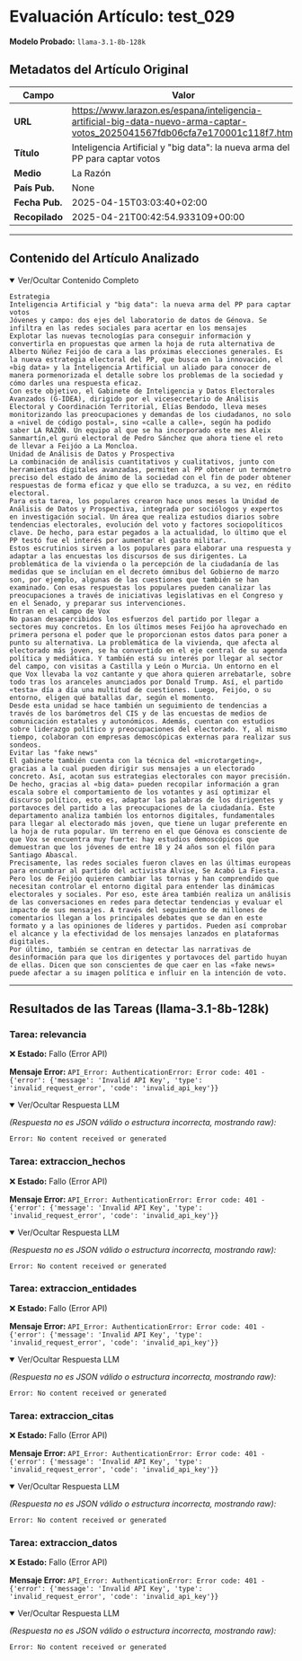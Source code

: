 # Evaluación Artículo: test_029
**Modelo Probado:** `llama-3.1-8b-128k`

## Metadatos del Artículo Original

| Campo          | Valor                                      |
|----------------|--------------------------------------------|
| **URL**        | https://www.larazon.es/espana/inteligencia-artificial-big-data-nuevo-arma-captar-votos_2025041567fdb06cfa7e170001c118f7.html           |
| **Título**     | Inteligencia Artificial y "big data": la nueva arma del PP para captar votos       |
| **Medio**      | La Razón         |
| **País Pub.**  | None |
| **Fecha Pub.** | 2025-04-15T03:03:40+02:00 |
| **Recopilado** | 2025-04-21T00:42:54.933109+00:00 |

---

## Contenido del Artículo Analizado

<details open>
<summary>Ver/Ocultar Contenido Completo</summary>

```text
Estrategia
Inteligencia Artificial y "big data": la nueva arma del PP para captar votos
Jóvenes y campo: dos ejes del laboratorio de datos de Génova. Se infiltra en las redes sociales para acertar en los mensajes
Explotar las nuevas tecnologías para conseguir información y convertirla en propuestas que armen la hoja de ruta alternativa de Alberto Núñez Feijóo de cara a las próximas elecciones generales. Es la nueva estrategia electoral del PP, que busca en la innovación, el «big data» y la Inteligencia Artificial un aliado para conocer de manera pormenorizada el detalle sobre los problemas de la sociedad y cómo darles una respuesta eficaz.
Con este objetivo, el Gabinete de Inteligencia y Datos Electorales Avanzados (G-IDEA), dirigido por el vicesecretario de Análisis Electoral y Coordinación Territorial, Elías Bendodo, lleva meses monitorizando las preocupaciones y demandas de los ciudadanos, no solo a «nivel de código postal», sino «calle a calle», según ha podido saber LA RAZÓN. Un equipo al que se ha incorporado este mes Aleix Sanmartín,el gurú electoral de Pedro Sánchez que ahora tiene el reto de llevar a Feijóo a La Moncloa.
Unidad de Análisis de Datos y Prospectiva
La combinación de análisis cuantitativos y cualitativos, junto con herramientas digitales avanzadas, permiten al PP obtener un termómetro preciso del estado de ánimo de la sociedad con el fin de poder obtener respuestas de forma eficaz y que ello se traduzca, a su vez, en rédito electoral.
Para esta tarea, los populares crearon hace unos meses la Unidad de Análisis de Datos y Prospectiva, integrada por sociólogos y expertos en investigación social. Un área que realiza estudios diarios sobre tendencias electorales, evolución del voto y factores sociopolíticos clave. De hecho, para estar pegados a la actualidad, lo último que el PP testó fue el interés por aumentar el gasto militar.
Estos escrutinios sirven a los populares para elaborar una respuesta y adaptar a las encuestas los discursos de sus dirigentes. La problemática de la vivienda o la percepción de la ciudadanía de las medidas que se incluían en el decreto ómnibus del Gobierno de marzo son, por ejemplo, algunas de las cuestiones que también se han examinado. Con esas respuestas los populares pueden canalizar las preocupaciones a través de iniciativas legislativas en el Congreso y en el Senado, y preparar sus intervenciones.
Entran en el campo de Vox
No pasan desapercibidos los esfuerzos del partido por llegar a sectores muy concretos. En los últimos meses Feijóo ha aprovechado en primera persona el poder que le proporcionan estos datos para poner a punto su alternativa. La problemática de la vivienda, que afecta al electorado más joven, se ha convertido en el eje central de su agenda política y mediática. Y también está su interés por llegar al sector del campo, con visitas a Castilla y León o Murcia. Un entorno en el que Vox llevaba la voz cantante y que ahora quieren arrebatarle, sobre todo tras los aranceles anunciados por Donald Trump. Así, el partido «testa» día a día una multitud de cuestiones. Luego, Feijóo, o su entorno, eligen qué batallas dar, según el momento.
Desde esta unidad se hace también un seguimiento de tendencias a través de los barómetros del CIS y de las encuestas de medios de comunicación estatales y autonómicos. Además, cuentan con estudios sobre liderazgo político y preocupaciones del electorado. Y, al mismo tiempo, colaboran con empresas demoscópicas externas para realizar sus sondeos.
Evitar las "fake news"
El gabinete también cuenta con la técnica del «microtargeting», gracias a la cual pueden dirigir sus mensajes a un electorado concreto. Así, acotan sus estrategias electorales con mayor precisión. De hecho, gracias al «big data» pueden recopilar información a gran escala sobre el comportamiento de los votantes y así optimizar el discurso político, esto es, adaptar las palabras de los dirigentes y portavoces del partido a las preocupaciones de la ciudadanía. Este departamento analiza también los entornos digitales, fundamentales para llegar al electorado más joven, que tiene un lugar preferente en la hoja de ruta popular. Un terreno en el que Génova es consciente de que Vox se encuentra muy fuerte: hay estudios demoscópicos que demuestran que los jóvenes de entre 18 y 24 años son el filón para Santiago Abascal.
Precisamente, las redes sociales fueron claves en las últimas europeas para encumbrar al partido del activista Alvise, Se Acabó La Fiesta. Pero los de Feijóo quieren cambiar las tornas y han comprendido que necesitan controlar el entorno digital para entender las dinámicas electorales y sociales. Por eso, este área también realiza un análisis de las conversaciones en redes para detectar tendencias y evaluar el impacto de sus mensajes. A través del seguimiento de millones de comentarios llegan a los principales debates que se dan en este formato y a las opiniones de líderes y partidos. Pueden así comprobar el alcance y la efectividad de los mensajes lanzados en plataformas digitales.
Por último, también se centran en detectar las narrativas de desinformación para que los dirigentes y portavoces del partido huyan de ellas. Dicen que son conscientes de que caer en las «fake news» puede afectar a su imagen política e influir en la intención de voto.
```
</details>

---

## Resultados de las Tareas (llama-3.1-8b-128k)

### Tarea: relevancia

❌ **Estado:** Fallo (Error API)

   **Mensaje Error:** `API_Error: AuthenticationError: Error code: 401 - {'error': {'message': 'Invalid API Key', 'type': 'invalid_request_error', 'code': 'invalid_api_key'}}`


<details open>
<summary>Ver/Ocultar Respuesta LLM</summary>

_(Respuesta no es JSON válido o estructura incorrecta, mostrando raw):_
```
Error: No content received or generated
```
</details>


### Tarea: extraccion_hechos

❌ **Estado:** Fallo (Error API)

   **Mensaje Error:** `API_Error: AuthenticationError: Error code: 401 - {'error': {'message': 'Invalid API Key', 'type': 'invalid_request_error', 'code': 'invalid_api_key'}}`


<details open>
<summary>Ver/Ocultar Respuesta LLM</summary>

_(Respuesta no es JSON válido o estructura incorrecta, mostrando raw):_
```
Error: No content received or generated
```
</details>


### Tarea: extraccion_entidades

❌ **Estado:** Fallo (Error API)

   **Mensaje Error:** `API_Error: AuthenticationError: Error code: 401 - {'error': {'message': 'Invalid API Key', 'type': 'invalid_request_error', 'code': 'invalid_api_key'}}`


<details open>
<summary>Ver/Ocultar Respuesta LLM</summary>

_(Respuesta no es JSON válido o estructura incorrecta, mostrando raw):_
```
Error: No content received or generated
```
</details>


### Tarea: extraccion_citas

❌ **Estado:** Fallo (Error API)

   **Mensaje Error:** `API_Error: AuthenticationError: Error code: 401 - {'error': {'message': 'Invalid API Key', 'type': 'invalid_request_error', 'code': 'invalid_api_key'}}`


<details open>
<summary>Ver/Ocultar Respuesta LLM</summary>

_(Respuesta no es JSON válido o estructura incorrecta, mostrando raw):_
```
Error: No content received or generated
```
</details>


### Tarea: extraccion_datos

❌ **Estado:** Fallo (Error API)

   **Mensaje Error:** `API_Error: AuthenticationError: Error code: 401 - {'error': {'message': 'Invalid API Key', 'type': 'invalid_request_error', 'code': 'invalid_api_key'}}`


<details open>
<summary>Ver/Ocultar Respuesta LLM</summary>

_(Respuesta no es JSON válido o estructura incorrecta, mostrando raw):_
```
Error: No content received or generated
```
</details>
